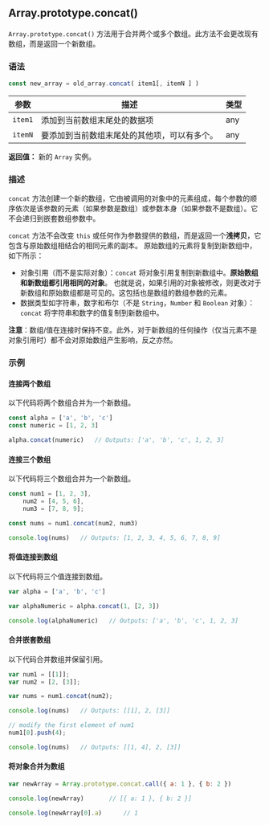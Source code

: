 ## Array.prototype.concat()

`Array.prototype.concat()` 方法用于合并两个或多个数组。此方法不会更改现有数组，而是返回一个新数组。

### 语法

```js
const new_array = old_array.concat( item1[, itemN ] )
```

| 参数    | 描述                                         | 类型 |
| ------- | -------------------------------------------- | ---- |
| `item1` | 添加到当前数组末尾处的数据项                 | any  |
| `itemN` | 要添加到当前数组末尾处的其他项，可以有多个。 | any  |

**返回值：** 新的 `Array` 实例。

### 描述

`concat` 方法创建一个新的数组，它由被调用的对象中的元素组成，每个参数的顺序依次是该参数的元素（如果参数是数组）或参数本身（如果参数不是数组）。它不会递归到嵌套数组参数中。

`concat` 方法不会改变 `this` 或任何作为参数提供的数组，而是返回一个**浅拷贝**，它包含与原始数组相结合的相同元素的副本。 原始数组的元素将复制到新数组中，如下所示：

- 对象引用（而不是实际对象）：`concat` 将对象引用复制到新数组中。**原始数组和新数组都引用相同的对象**。 也就是说，如果引用的对象被修改，则更改对于新数组和原始数组都是可见的。这包括也是数组的数组参数的元素。
- 数据类型如字符串，数字和布尔（不是 `String`，`Number` 和 `Boolean` 对象）：`concat` 将字符串和数字的值复制到新数组中。

**注意**：数组/值在连接时保持不变。此外，对于新数组的任何操作（仅当元素不是对象引用时）都不会对原始数组产生影响，反之亦然。

### 示例

#### 连接两个数组

以下代码将两个数组合并为一个新数组。

```js
const alpha = ['a', 'b', 'c']
const numeric = [1, 2, 3]

alpha.concat(numeric)	// Outputs: ['a', 'b', 'c', 1, 2, 3]
```

#### 连接三个数组

以下代码将三个数组合并为一个新数组。

```js
const num1 = [1, 2, 3],
    num2 = [4, 5, 6],
    num3 = [7, 8, 9];

const nums = num1.concat(num2, num3)

console.log(nums)	// Outputs: [1, 2, 3, 4, 5, 6, 7, 8, 9]
```

#### 将值连接到数组

以下代码将三个值连接到数组。

```js
var alpha = ['a', 'b', 'c']

var alphaNumeric = alpha.concat(1, [2, 3])

console.log(alphaNumeric)	// Outputs: ['a', 'b', 'c', 1, 2, 3]
```

#### 合并嵌套数组

以下代码合并数组并保留引用。

```js
var num1 = [[1]];
var num2 = [2, [3]];

var nums = num1.concat(num2);

console.log(nums)	// Outputs: [[1], 2, [3]]

// modify the first element of num1
num1[0].push(4);

console.log(nums)	// Outputs: [[1, 4], 2, [3]]
```

#### 将对象合并为数组

```js
var newArray = Array.prototype.concat.call({ a: 1 }, { b: 2 })

console.log(newArray)		// [{ a: 1 }, { b: 2 }]

console.log(newArray[0].a)		// 1
```

